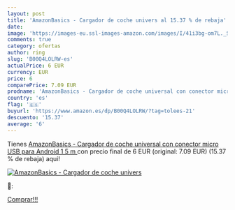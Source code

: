 ```yaml
---
layout: post
title: 'AmazonBasics - Cargador de coche univers al 15.37 % de rebaja'
date: 
image: 'https://images-eu.ssl-images-amazon.com/images/I/41i3bg-om7L._SL200_.jpg'
comments: true
category: ofertas
author: ring
slug: 'B00Q4LOLRW-es'
actualPrice: 6 EUR
currency: EUR
price: 6
comparePrice: 7.09 EUR
prodname: 'AmazonBasics - Cargador de coche universal con conector micro USB para Android  1 5 m '
country: 'es'
flag: '🇪🇸'
buyurl: 'https://www.amazon.es/dp/B00Q4LOLRW/?tag=tolees-21'
descuento: '15.37'
average: '6'
---
```


Tienes [AmazonBasics - Cargador de coche universal con conector micro USB para Android  1 5 m ](https://www.amazon.es/dp/B00Q4LOLRW/?tag=tolees-21) con precio final de  6 EUR (original: 7.09 EUR) (15.37 %  de rebaja) aqui!

[![AmazonBasics - Cargador de coche univers](https://images-eu.ssl-images-amazon.com/images/I/41i3bg-om7L._SL200_.jpg)](https://www.amazon.es/dp/B00Q4LOLRW/?tag=tolees-21)

🔎:


[Comprar!!!](https://www.amazon.es/dp/B00Q4LOLRW/?tag=tolees-21)
